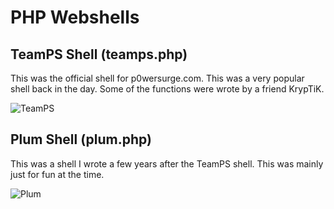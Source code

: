 # PHP Webshells

## TeamPS Shell (teamps.php)
This was the official shell for p0wersurge.com. This was a very popular shell back in the day. Some of the functions were wrote by a friend KrypTiK.

![TeamPS](https://i.imgur.com/e1ohU6W.png)

## Plum Shell (plum.php)
This was a shell I wrote a few years after the TeamPS shell. This was mainly just for fun at the time. 

![Plum](https://i.imgur.com/bmSdqqP.png)

